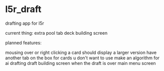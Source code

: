 # l5r_draft
drafting app for l5r

current thing:
extra pool tab
deck building screen

planned features:

mousing over or right clicking a card should display a larger version
have another tab on the box for cards u don't want to use
make an algorithm for ai drafting
draft building screen when the draft is over
main menu screen
